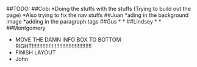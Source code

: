 ##TODO:
##Cobi
*Doing the stuffs with the stuffs (Trying to build out the page)
*Also trying to fix the nav stuffs
##Juan
*ading in the background image
*adding in the paragraph tags
##Gus
*
*
##Lindsey
*
*
##Montgomery
* MOVE THE DAMN INFO BOX TO BOTTOM RIGHT!!!!!!!!!!!!!!!!!!!!!!!!!!!!!!!!!!!!!!!
* FINISH LAYOUT 
* John 